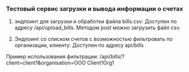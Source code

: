 ### Тестовый сервис загрузки и вывода информации о счетах

1. эндпоинт для загрузки и обработки файла bills.csv:
Доступен по адресу /api/upload_bills. Методом post можно загрузить файл csv.

2. Эндпоинт со списком счетов с возможностью фильтровать по организации, клиенту:
Доступен по адресу api/bills

Пример использования фильтрации:
/api/bills/?client=client1&organisation=OOO Client1Org1
